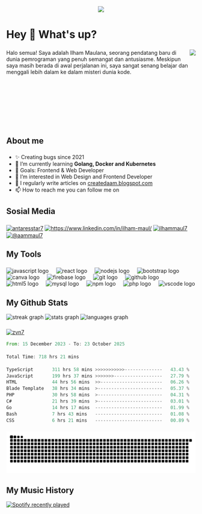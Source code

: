 <div align="center">
  <img src="https://profile-counter.glitch.me/zvn7/count.svg?"  />
</div>

###

<h1 align="left">Hey 👋 What's up?</h1>

###

<img align="right" height="200" src="https://images.unsplash.com/photo-1605379399642-870262d3d051?q=80&w=1812&auto=format&fit=crop&ixlib=rb-4.0.3&ixid=M3wxMjA3fDB8MHxwaG90by1wYWdlfHx8fGVufDB8fHx8fA%3D%3D"  />

<p align="left">Halo semua! Saya adalah Ilham Maulana, seorang pendatang baru di dunia pemrograman yang penuh semangat dan antusiasme. Meskipun saya masih berada di awal perjalanan ini, saya sangat senang belajar dan menggali lebih dalam ke dalam misteri dunia kode.</p>

###

<br clear="both">

<h2 align="left">About me</h2>

###

  - ✨ Creating bugs since 2021<br>
  - 🌱 I’m currently learning **Golang, Docker and Kubernetes**<br>
  - 🎯 Goals: Frontend & Web Developer<br>
  - 👀 I’m interested in Web Design and Frontend Developer<br>
  - 📝 I regularly write articles on [createdaam.blogspot.com](https://createdaam.blogspot.com/) <br>
  - 📫 How to reach me you can follow me on

###

<h2 align="left">Sosial Media</h2>

###
<div align="left">
  <a href="https://twitter.com/antaresstar7" target="blank"><img align="center" src="https://raw.githubusercontent.com/rahuldkjain/github-profile-readme-generator/master/src/images/icons/Social/twitter.svg" alt="antaresstar7" height="30" width="40" /></a>
<a href="https://www.linkedin.com/in/ilham-maul/" target="blank"><img align="center" src="https://raw.githubusercontent.com/rahuldkjain/github-profile-readme-generator/master/src/images/icons/Social/linked-in-alt.svg" alt="https://www.linkedin.com/in/ilham-maul/" height="30" width="40" /></a>
<a href="https://instagram.com/ilhammaul7" target="blank"><img align="center" src="https://raw.githubusercontent.com/rahuldkjain/github-profile-readme-generator/master/src/images/icons/Social/instagram.svg" alt="ilhammaul7" height="30" width="40" /></a>
<a href="https://medium.com/@aammaul7" target="blank"><img align="center" src="https://raw.githubusercontent.com/rahuldkjain/github-profile-readme-generator/master/src/images/icons/Social/medium.svg" alt="@aammaul7" height="30" width="40" /></a>
  
</div>

###

<h2 align="left">My Tools</h2>

###

<div align="left">
  <img src="https://cdn.jsdelivr.net/gh/devicons/devicon/icons/javascript/javascript-original.svg" height="40" alt="javascript logo"  />
  <img width="12" />
  <img src="https://cdn.jsdelivr.net/gh/devicons/devicon/icons/react/react-original.svg" height="40" alt="react logo"  />
  <img width="12" />
  <img src="https://cdn.jsdelivr.net/gh/devicons/devicon/icons/nodejs/nodejs-original.svg" height="40" alt="nodejs logo"  />
  <img width="12" />
  <img src="https://cdn.jsdelivr.net/gh/devicons/devicon/icons/bootstrap/bootstrap-original.svg" height="40" alt="bootstrap logo"  />
  <img width="12" />
  <img src="https://cdn.jsdelivr.net/gh/devicons/devicon/icons/canva/canva-original.svg" height="40" alt="canva logo"  />
  <img width="12" />
  <img src="https://cdn.jsdelivr.net/gh/devicons/devicon/icons/firebase/firebase-plain.svg" height="40" alt="firebase logo"  />
  <img width="12" />
  <img src="https://cdn.jsdelivr.net/gh/devicons/devicon/icons/git/git-original.svg" height="40" alt="git logo"  />
  <img width="12" />
  <img src="https://cdn.jsdelivr.net/gh/devicons/devicon/icons/github/github-original.svg" height="40" alt="github logo"  />
  <img width="12" />
  <img src="https://cdn.jsdelivr.net/gh/devicons/devicon/icons/html5/html5-original.svg" height="40" alt="html5 logo"  />
  <img width="12" />
  <img src="https://cdn.jsdelivr.net/gh/devicons/devicon/icons/mysql/mysql-original.svg" height="40" alt="mysql logo"  />
  <img width="12" />
  <img src="https://cdn.jsdelivr.net/gh/devicons/devicon/icons/npm/npm-original-wordmark.svg" height="40" alt="npm logo"  />
  <img width="12" />
  <img src="https://cdn.jsdelivr.net/gh/devicons/devicon/icons/php/php-original.svg" height="40" alt="php logo"  />
  <img width="12" />
  <img src="https://cdn.jsdelivr.net/gh/devicons/devicon/icons/vscode/vscode-original.svg" height="40" alt="vscode logo"  />
</div>

###

###
<h2 align="left">My Github Stats</h2>
<div align="left">
  <img src="https://streak-stats.demolab.com?user=zvn7&locale=en&mode=weekly&theme=react&hide_border=false&border_radius=5&order=3" height="150" alt="streak graph"  />
  <img src="https://github-readme-stats.vercel.app/api?username=zvn7&hide_title=false&hide_rank=false&show_icons=true&include_all_commits=true&count_private=true&disable_animations=false&theme=react&locale=en&hide_border=false&order=1&custom_title=My%20Stats" height="150" alt="stats graph"  />
  <img src="https://github-readme-stats.vercel.app/api/top-langs?username=zvn7&locale=en&hide_title=false&layout=compact&card_width=320&langs_count=5&theme=react&hide_border=false&order=2" height="150" alt="languages graph"  />
</div>

###

<p align="left"> <a href="https://github.com/ryo-ma/github-profile-trophy"><img src="https://github-profile-trophy.vercel.app/?username=zvn7" alt="zvn7" /></a> </p>

<!--START_SECTION:waka-->

```rust
From: 15 December 2023 - To: 23 October 2025

Total Time: 718 hrs 21 mins

TypeScript       311 hrs 58 mins >>>>>>>>>>>--------------   43.43 %
JavaScript       199 hrs 37 mins >>>>>>>------------------   27.79 %
HTML             44 hrs 56 mins  >>-----------------------   06.26 %
Blade Template   38 hrs 34 mins  >------------------------   05.37 %
PHP              30 hrs 58 mins  >------------------------   04.31 %
C#               21 hrs 39 mins  >------------------------   03.01 %
Go               14 hrs 17 mins  -------------------------   01.99 %
Bash             7 hrs 43 mins   -------------------------   01.08 %
CSS              6 hrs 21 mins   -------------------------   00.89 %
```

<!--END_SECTION:waka-->

###

<img src="https://raw.githubusercontent.com/zvn7/zvn7/output/snake.svg" alt="Snake animation" />

###

###
<h2 align="left">My Music History</h2>

 <div align="left">
  <a href="https://open.spotify.com/user/szkdgrdak2i2ylftujvzg893j">
    <img src="https://spotify-recently-played-readme.vercel.app/api?user=szkdgrdak2i2ylftujvzg893j&count=5&unique=false" alt="Spotify recently played"  />
  </a>
</div>

###


###
